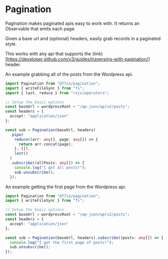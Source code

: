 # Pagination

Pagination makes paginated apis easy to work with. It returns an Observable that emits each page.

Given a base url and (optional) headers, easily grab records in a paginated style.

This works with any api that supports the (link)[https://developer.github.com/v3/guides/traversing-with-pagination/] header.

An example grabbing all of the posts from the Wordpress api.

```typescript
import Pagination from "@77io/pagination";
import { writeFileSync } from "fs";
import { last, reduce } from "rxjs/operators";

// Setup the basic options
const baseUrl = wordpressRoot + "/wp-json/wp/v2/posts";
const headers = {
  accept: "application/json"
};

const sub = Pagination(baseUrl, headers)
  .pipe(
    reduce((arr: any[], page: any[]) => {
      return arr.concat(page);
    }, []),
    last()
  )
  .subscribe((allPosts: any[]) => {
    console.log("I got all posts!");
    sub.unsubscribe();
  });
```

An example getting the first page from the Wordpress api.

```typescript
import Pagination from "@77io/pagination";
import { writeFileSync } from "fs";

// Setup the basic options
const baseUrl = wordpressRoot + "/wp-json/wp/v2/posts";
const headers = {
  accept: "application/json"
};

const sub = Pagination(baseUrl, headers).subscribe((posts: any[]) => {
  console.log("I got the first page of posts!");
  sub.unsubscribe();
});
```
